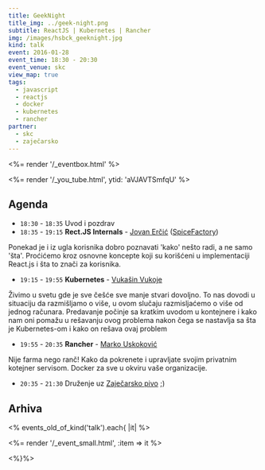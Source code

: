 ```yaml
---
title: GeekNight
title_img: ../geek-night.png
subtitle: ReactJS | Kubernetes | Rancher
img: /images/hsbck_geeknight.jpg
kind: talk
event: 2016-01-28
event_time: 18:30 - 20:30
event_venue: skc
view_map: true
tags:
  - javascript
  - reactjs
  - docker
  - kubernetes
  - rancher
partner:
  - skc
  - zaječarsko
---
```


<%= render '/_eventbox.html' %>

<%= render '/_you_tube.html', ytid: 'aVJAVTSmfqU' %>

## Agenda

+ `18:30` - `18:35` Uvod i pozdrav
+ `18:35` - `19:15` **Rect.JS Internals** - [Jovan Erčić](https://www.linkedin.com/in/jokka) ([SpiceFactory](http://spicefactory.co/))

Ponekad je i iz ugla korisnika dobro poznavati 'kako' nešto radi, a ne samo
'šta'. Proćićemo kroz osnovne koncepte koji su korišćeni u implementaciji
React.js i šta to znači za korisnika.

+ `19:15` - `19:55` **Kubernetes** - [Vukašin Vukoje](https://twitter.com/wukoje)

Živimo u svetu gde je sve češće sve manje stvari dovoljno. To nas dovodi u situaciju da razmišljamo o više, u ovom slučaju razmisljaćemo o više od jednog računara.
Predavanje počinje sa kratkim uvodom u kontejnere i kako nam oni pomažu u rešavanju ovog problema nakon čega se nastavlja sa šta je Kubernetes-om i kako on rešava ovaj problem

+ `19:55` - `20:35` **Rancher** - [Marko Uskoković](https://www.linkedin.com/in/uskokovicmarko)

Nije farma nego ranč! Kako da pokrenete i upravljate svojim privatnim kotejner servisom. Docker za sve u okviru vaše organizacije.

+ `20:35` - `21:30` Druženje uz [Zaječarsko pivo](http://zajecarskopivo.com/) ;)


## Arhiva

<% events_old_of_kind('talk').each{ |it| %>

<%= render '/_event_small.html', :item => it %>

<%}%>
